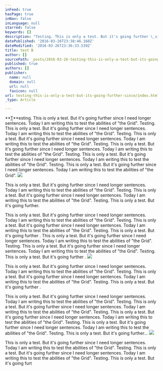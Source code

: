 ```yaml
---
inFeed: true
hasPage: true
inNav: false
inLanguage: null
starred: false
keywords: []
description: "Testing. This is only a test. But it's going further \_since I need longer sentences. Today I am writing this to test the abilities of \"the Grid\".\_Testing. This is only a test. But it's going further \_since I need longer sentences. Today I am writing this to test the abilities of \"the Grid\".\_Testing. This is only a test. But it's going further \_since I need longer sentences. Today I am writing this to test the abilities of \"the Grid\".\_Testing. This is only a test. But it's going further \_since I need longer sentences. Today I am writing this to test the abilities of \"the Grid\".\_Testing. This is only a test. But it's going further \_since I need longer sentences. Today I am writing this to test the abilities of \"the Grid\".\_Testing. This is only a test. But it's going further \_since I need longer sentences. Today I am writing this to test the abilities of \"the Grid\"."
datePublished: '2016-03-26T23:38:46.160Z'
dateModified: '2016-03-26T23:36:33.539Z'
title: test B
author: []
sourcePath: _posts/2016-03-26-testing-this-is-only-a-test-but-its-going-further-since.md
published: true
authors: []
publisher:
  name: null
  domain: null
  url: null
  favicon: null
url: testing-this-is-only-a-test-but-its-going-further-since/index.html
_type: Article

---
```

**[T][0]**esting. This is only a test. But it's going further  since I need longer sentences. Today I am writing this to test the abilities of "the Grid". Testing. This is only a test. But it's going further  since I need longer sentences. Today I am writing this to test the abilities of "the Grid". Testing. This is only a test. But it's going further  since I need longer sentences. Today I am writing this to test the abilities of "the Grid". Testing. This is only a test. But it's going further  since I need longer sentences. Today I am writing this to test the abilities of "the Grid". Testing. This is only a test. But it's going further  since I need longer sentences. Today I am writing this to test the abilities of "the Grid". Testing. This is only a test. But it's going further  since I need longer sentences. Today I am writing this to test the abilities of "the Grid".
![](https://s3-us-west-2.amazonaws.com/the-grid-img/p/8d31d08008763d1ba4f59561d2b47ca8f71926ce.jpg)

This is only a test. But it's going further  since I need longer sentences. Today I am writing this to test the abilities of "the Grid". Testing. This is only a test. But it's going further  since I need longer sentences. Today I am writing this to test the abilities of "the Grid". Testing. This is only a test. But it's going further. 

This is only a test. But it's going further  since I need longer sentences. Today I am writing this to test the abilities of "the Grid". Testing. This is only a test. But it's going further  since I need longer sentences. Today I am writing this to test the abilities of "the Grid". Testing. This is only a test. But it's going further . This is only a test. But it's going further  since I need longer sentences. Today I am writing this to test the abilities of "the Grid". Testing. This is only a test. But it's going further  since I need longer sentences. Today I am writing this to test the abilities of "the Grid". Testing. This is only a test. But it's going further .
![](https://the-grid-user-content.s3-us-west-2.amazonaws.com/91b77450-237c-4d0e-b279-67e9bd584382.jpg)

This is only a test. But it's going further  since I need longer sentences. Today I am writing this to test the abilities of "the Grid". Testing. This is only a test. But it's going further  since I need longer sentences. Today I am writing this to test the abilities of "the Grid". Testing. This is only a test. But it's going further .

This is only a test. But it's going further  since I need longer sentences. Today I am writing this to test the abilities of "the Grid". Testing. This is only a test. But it's going further  since I need longer sentences. Today I am writing this to test the abilities of "the Grid". Testing. This is only a test. But it's going further  since I need longer sentences. Today I am writing this to test the abilities of "the Grid". Testing. This is only a test. But it's going further  since I need longer sentences. Today I am writing this to test the abilities of "the Grid". Testing. This is only a test. But it's going further...
![](https://the-grid-user-content.s3-us-west-2.amazonaws.com/70515820-7276-4c6f-a5dc-d87f2f0430d8.jpg)

This is only a test. But it's going further  since I need longer sentences. Today I am writing this to test the abilities of "the Grid". Testing. This is only a test. But it's going further  since I need longer sentences. Today I am writing this to test the abilities of "the Grid". Testing. This is only a test. But it's going furt

[0]: null